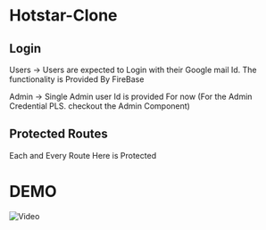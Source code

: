 # Hotstar-Clone

## Login

Users -> Users are expected to Login with their Google mail Id. The functionality is Provided By FireBase

Admin -> Single Admin user Id is provided For now (For the Admin Credential PLS. checkout the Admin Component)

## Protected Routes

Each and Every Route Here is Protected 

# DEMO

![Video](https://gifs.com/gif/qQZO30)
